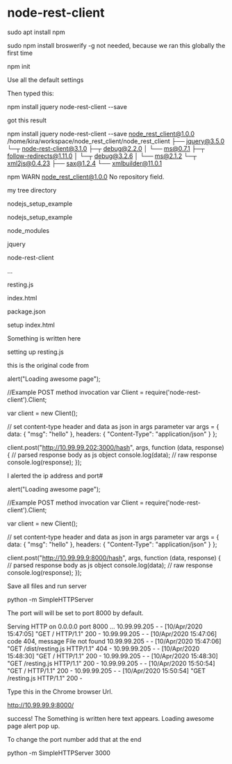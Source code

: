 # node-rest-client
sudo apt install npm

sudo npm install broswerify -g  not needed, because we ran this globally the first time

npm init

Use all the default settings <Enter>

Then typed this:

npm install jquery node-rest-client --save

got this result

npm install jquery node-rest-client --save
node_rest_client@1.0.0 /home/kira/workspace/node_rest_client/node_rest_client
├── jquery@3.5.0 
└─┬ node-rest-client@3.1.0 
  ├─┬ debug@2.2.0 
  │ └── ms@0.7.1 
  ├─┬ follow-redirects@1.11.0 
  │ └─┬ debug@3.2.6 
  │   └── ms@2.1.2 
  └─┬ xml2js@0.4.23 
    ├── sax@1.2.4 
    └── xmlbuilder@11.0.1 

npm WARN node_rest_client@1.0.0 No repository field.


my tree directory

nodejs_setup_example

nodejs_setup_example

node_modules

jquery

node-rest-client

…

resting.js

index.html

package.json

setup index.html

<!DOCTYPE html>
<html lang="en" dir="ltr">
  <head>
    <meta charset="utf-8">
    <title>Node Resting Client Page</title>
  </head>
  <body>
Something is written here
    <script type="text/javascript" src="resting.js"></script>  </body>
</html>

setting up resting.js

this is the original code from  

alert("Loading awesome page");

//Example POST method invocation
var Client = require('node-rest-client').Client;

var client = new Client();

// set content-type header and data as json in args parameter
var args = {
    data: { "msg": "hello" },
    headers: { "Content-Type": "application/json" }
};

client.post("http://10.99.99.202:3000/hash", args, function (data, response) {
    // parsed response body as js object
    console.log(data);
    // raw response
    console.log(response);
});

I alerted the ip address and port#

alert("Loading awesome page");

//Example POST method invocation
var Client = require('node-rest-client').Client;

var client = new Client();

// set content-type header and data as json in args parameter
var args = {
    data: { "msg": "hello" },
    headers: { "Content-Type": "application/json" }
};

client.post("http://10.99.99.9:8000/hash", args, function (data, response) {
    // parsed response body as js object
    console.log(data);
    // raw response
    console.log(response);
});

Save all files and run server

python -m SimpleHTTPServer

The port will will be set to port 8000 by default.

Serving HTTP on 0.0.0.0 port 8000 ...
10.99.99.205 - - [10/Apr/2020 15:47:05] "GET / HTTP/1.1" 200 -
10.99.99.205 - - [10/Apr/2020 15:47:06] code 404, message File not found
10.99.99.205 - - [10/Apr/2020 15:47:06] "GET /dist/resting.js HTTP/1.1" 404 -
10.99.99.205 - - [10/Apr/2020 15:48:30] "GET / HTTP/1.1" 200 -
10.99.99.205 - - [10/Apr/2020 15:48:30] "GET /resting.js HTTP/1.1" 200 -
10.99.99.205 - - [10/Apr/2020 15:50:54] "GET / HTTP/1.1" 200 -
10.99.99.205 - - [10/Apr/2020 15:50:54] "GET /resting.js HTTP/1.1" 200 -

Type this in the Chrome browser Url.

http://10.99.99.9:8000/

success!  The Something is written here text appears. Loading awesome page alert pop up. 

To change the port number add that <number> at the end

python -m SimpleHTTPServer 3000
